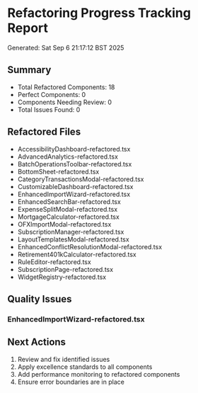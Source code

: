 # Refactoring Progress Tracking Report
Generated: Sat Sep  6 21:17:12 BST 2025

## Summary
- Total Refactored Components:       18
- Perfect Components: 0
- Components Needing Review: 0
- Total Issues Found: 0

## Refactored Files
- AccessibilityDashboard-refactored.tsx
- AdvancedAnalytics-refactored.tsx
- BatchOperationsToolbar-refactored.tsx
- BottomSheet-refactored.tsx
- CategoryTransactionsModal-refactored.tsx
- CustomizableDashboard-refactored.tsx
- EnhancedImportWizard-refactored.tsx
- EnhancedSearchBar-refactored.tsx
- ExpenseSplitModal-refactored.tsx
- MortgageCalculator-refactored.tsx
- OFXImportModal-refactored.tsx
- SubscriptionManager-refactored.tsx
- LayoutTemplatesModal-refactored.tsx
- EnhancedConflictResolutionModal-refactored.tsx
- Retirement401kCalculator-refactored.tsx
- RuleEditor-refactored.tsx
- SubscriptionPage-refactored.tsx
- WidgetRegistry-refactored.tsx

## Quality Issues
### EnhancedImportWizard-refactored.tsx

## Next Actions
1. Review and fix identified issues
2. Apply excellence standards to all components
3. Add performance monitoring to refactored components
4. Ensure error boundaries are in place
